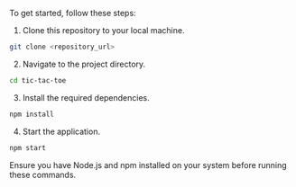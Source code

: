 To get started, follow these steps:

1. Clone this repository to your local machine.

```sh
git clone <repository_url>
```

2. Navigate to the project directory.

```sh
cd tic-tac-toe
```

3. Install the required dependencies.

```sh
npm install
```

4. Start the application.

```sh
npm start
```

Ensure you have Node.js and npm installed on your system before running these commands.
